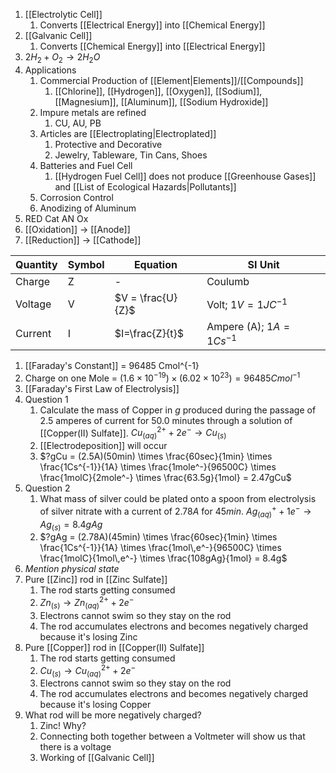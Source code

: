 1. [[Electrolytic Cell]]
	1. Converts [[Electrical Energy]] into [[Chemical Energy]]
2. [[Galvanic Cell]]
	1. Converts [[Chemical Energy]] into [[Electrical Energy]]
3. $2H_2 + O_2 \to 2H_2O$
4. Applications
	1. Commercial Production of [[Element|Elements]]/[[Compounds]]
		1. [[Chlorine]], [[Hydrogen]], [[Oxygen]], [[Sodium]], [[Magnesium]], [[Aluminum]], [[Sodium Hydroxide]]
	2. Impure metals are refined
		1. CU, AU, PB
	3. Articles are [[Electroplating|Electroplated]]
		1. Protective and Decorative
		2. Jewelry, Tableware, Tin Cans, Shoes
	4. Batteries and Fuel Cell
		1. [[Hydrogen Fuel Cell]] does not produce [[Greenhouse Gases]] and [[List of Ecological Hazards|Pollutants]]
	5. Corrosion Control
	6. Anodizing of Aluminum
5. RED Cat AN Ox
6. [[Oxidation]] $\to$ [[Anode]]
7. [[Reduction]] $\to$ [[Cathode]]


| Quantity | Symbol | Equation          | SI Unit                     |
| -------- | ------ | ----------------- | --------------------------- |
| Charge   | Z      | -                 | Coulumb                     |
| Voltage  | V      | $V = \frac{U}{Z}$ | Volt; $1V = 1JC^{-1}$       |
| Current  | I      | $I=\frac{Z}{t}$   | Ampere (A); $1A = 1Cs^{-1}$ |
1. [[Faraday's Constant]] = 96485 Cmol^{-1}
2. Charge on one Mole = $(1.6\times10^{-19}) \times (6.02 \times 10^{23}) = 96485Cmol^{-1}$
3. [[Faraday's First Law of Electrolysis]]
4. Question 1
	1. Calculate the mass of Copper in $g$ produced during the passage of $2.5$ amperes of current for $50.0$ minutes through a solution of [[Copper(II) Sulfate]]. $Cu^{2+}_{(aq)} + 2e^- \to Cu_{(s)}$
	2. [[Electrodeposition]] will occur
	3. $?gCu = (2.5A)(50min) \times \frac{60sec}{1min} \times \frac{1Cs^{-1}}{1A} \times \frac{1mole^-}{96500C} \times \frac{1molC}{2mole^-} \times \frac{63.5g}{1mol} = 2.47gCu$
5. Question 2
	1. What mass of silver could be plated onto a spoon from electrolysis of silver nitrate with a current of $2.78A$ for $45min$. $Ag^+_{(aq)} + 1e^- \to Ag_{(s)} = 8.4gAg$
	2. $?gAg = (2.78A)(45min) \times \frac{60sec}{1min} \times \frac{1Cs^{-1}}{1A} \times \frac{1mol\,e^-}{96500C} \times \frac{1molC}{1mol\,e^-} \times \frac{108gAg}{1mol} = 8.4g$
6. *Mention physical state*
7. Pure [[Zinc]] rod in [[Zinc Sulfate]] 
	1. The rod starts getting consumed
	2. $Zn_{(s)} \to Zn^{2+}_{(aq)} + 2e^-$
	3. Electrons cannot swim so they stay on the rod
	4. The rod accumulates electrons and becomes negatively charged because it's losing Zinc
8. Pure [[Copper]] rod in [[Copper(II) Sulfate]] 
	1. The rod starts getting consumed
	2. $Cu_{(s)} \to Cu^{2+}_{(aq)} + 2e^-$
	3. Electrons cannot swim so they stay on the rod
	4. The rod accumulates electrons and becomes negatively charged because it's losing Copper
9. What rod will be more negatively charged?
	1. Zinc! Why?
	2. Connecting both together between a Voltmeter will show us that there is a voltage 
	3. Working of [[Galvanic Cell]]